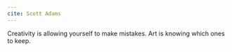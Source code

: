 ```yaml
---
cite: Scott Adams
---
```


Creativity is allowing yourself to make mistakes. Art is knowing which ones to keep.
